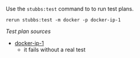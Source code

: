 
Use the `stubbs:test` command to to run test plans.

    rerun stubbs:test -m docker -p docker-ip-1

*Test plan sources*

* [docker-ip-1](tests/docker-ip-1.html)
  * it fails without a real test

